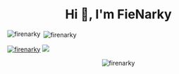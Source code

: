 <h1 align="center">Hi 👋, I'm FieNarky</h1>







<!---
FireNarky/FireNarky is a ✨ special ✨ repository because its `README.md` (this file) appears on my GitHub profile.
--->

<p>&nbsp;<img align="left" src="https://github-readme-stats.vercel.app/api?username=firenarky&show_icons=true&locale=en" alt="firenarky" /><img align="center" src="https://github-readme-streak-stats.herokuapp.com/?user=firenarky&" alt="firenarky" /></p>

<p align="left">
    <a href="https://github.com/ryo-ma/github-profile-trophy" style="display: inline-block;">
        <img src="https://github-profile-trophy.vercel.app/?username=firenarky" alt="firenarky" />
    </a>
    <img src="https://visitor-badge.glitch.me/badge?page_id=FireNarky&left_color=green&right_color=red" style="display: inline-block;"/>
</p>

<p align="center"><img align="center" src="https://github-readme-stats.vercel.app/api/top-langs?username=firenarky&show_icons=true&locale=en&layout=compact" alt="firenarky" /></p>



<!---
![FireNarky's GitHub Repository Contribution stats](https://github-contributor-stats.vercel.app/api?username=FireNarky)
<!---
